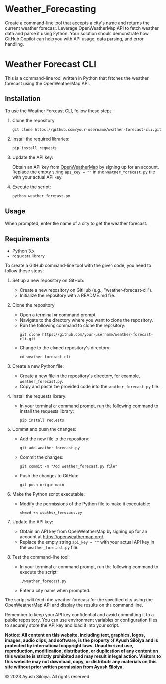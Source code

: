 # Weather_Forecasting
Create a command-line tool that accepts a city's name and returns the current weather forecast. Leverage OpenWeatherMap API to fetch weather data and parse it using Python. Your solution should demonstrate how GitHub Copilot can help you with API usage, data parsing, and error handling.
<!DOCTYPE html>
<html>
<body>
  <h1>Weather Forecast CLI</h1>

  <p>This is a command-line tool written in Python that fetches the weather forecast using the OpenWeatherMap API.</p>

  <h2>Installation</h2>

  <p>To use the Weather Forecast CLI, follow these steps:</p>

  <ol>
    <li>Clone the repository:</li>
    <pre><code>git clone https://github.com/your-username/weather-forecast-cli.git</code></pre>
    <li>Install the required libraries:</li>
    <pre><code>pip install requests</code></pre>
    <li>Update the API key:</li>
    <p>Obtain an API key from <a href="https://openweathermap.org/" target="_blank">OpenWeatherMap</a> by signing up for an account. Replace the empty string <code>api_key = ""</code> in the <code>weather_forecast.py</code> file with your actual API key.</p>
    <li>Execute the script:</li>
    <pre><code>python weather_forecast.py</code></pre>
  </ol>

  <h2>Usage</h2>

  <p>When prompted, enter the name of a city to get the weather forecast.</p>

  <h2>Requirements</h2>

  <ul>
    <li>Python 3.x</li>
    <li>requests library</li>
  </ul>
To create a GitHub command-line tool with the given code, you need to follow these steps:

1. Set up a new repository on GitHub: 
   - Create a new repository on GitHub (e.g., "weather-forecast-cli").
   - Initialize the repository with a README.md file.

2. Clone the repository:
   - Open a terminal or command prompt.
   - Navigate to the directory where you want to clone the repository.
   - Run the following command to clone the repository:
     ```
     git clone https://github.com/your-username/weather-forecast-cli.git
     ```
   - Change to the cloned repository's directory:
     ```
     cd weather-forecast-cli
     ```

3. Create a new Python file:
   - Create a new file in the repository's directory, for example, `weather_forecast.py`.
   - Copy and paste the provided code into the `weather_forecast.py` file.

4. Install the requests library:
   - In your terminal or command prompt, run the following command to install the requests library:
     ```
     pip install requests
     ```

5. Commit and push the changes:
   - Add the new file to the repository:
     ```
     git add weather_forecast.py
     ```
   - Commit the changes:
     ```
     git commit -m "Add weather_forecast.py file"
     ```
   - Push the changes to GitHub:
     ```
     git push origin main
     ```

6. Make the Python script executable:
   - Modify the permissions of the Python file to make it executable:
     ```
     chmod +x weather_forecast.py
     ```

7. Update the API key:
   - Obtain an API key from OpenWeatherMap by signing up for an account at https://openweathermap.org/.
   - Replace the empty string `api_key = ""` with your actual API key in the `weather_forecast.py` file.

8. Test the command-line tool:
   - In your terminal or command prompt, run the following command to execute the script:
     ```
     ./weather_forecast.py
     ```
   - Enter a city name when prompted.

The script will fetch the weather forecast for the specified city using the OpenWeatherMap API and display the results on the command line.

Remember to keep your API key confidential and avoid committing it to a public repository. You can use environment variables or configuration files to securely store the API key and load it into your script.
 <br>
  <footer>
  <p> <b>  
Notice: All content on this website, including text, graphics, logos, images, audio clips, and software, is the property of Ayush Siloiya and is protected by international copyright laws. Unauthorized use, reproduction, modification, distribution, or duplication of any content on this website is strictly prohibited and may result in legal action. Visitors to this website may not download, copy, or distribute any materials on this site without prior written permission from Ayush Siloiya.
    </b> </p>
    <p>&copy; 2023 Ayush Siloiya. All rights reserved.</p>
  </footer>
  </body>
</html>
